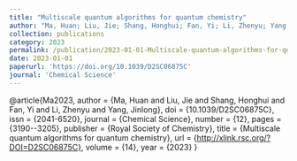 ```yaml
---
title: "Multiscale quantum algorithms for quantum chemistry"
author: "Ma, Huan; Liu, Jie; Shang, Honghui; Fan, Yi; Li, Zhenyu; Yang, Jinlong"
collection: publications
category: 2023
permalink: /publication/2023-01-01-Multiscale-quantum-algorithms-for-quantum-chemistry
date: 2023-01-01
paperurl: 'https://doi.org/10.1039/D2SC06875C'
journal: 'Chemical Science'
---
```

@article{Ma2023,
 author = {Ma, Huan and Liu, Jie and Shang, Honghui and Fan, Yi and Li, Zhenyu and Yang, Jinlong},
 doi = {10.1039/D2SC06875C},
 issn = {2041-6520},
 journal = {Chemical Science},
 number = {12},
 pages = {3190--3205},
 publisher = {Royal Society of Chemistry},
 title = {Multiscale quantum algorithms for quantum chemistry},
 url = {http://xlink.rsc.org/?DOI=D2SC06875C},
 volume = {14},
 year = {2023}
}
